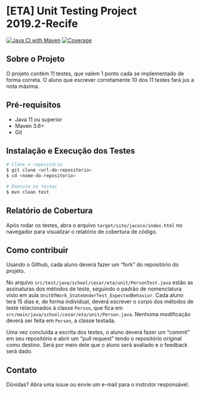 # [ETA] Unit Testing Project<br> 2019.2-Recife

[![Java CI with Maven](https://github.com/cesar-school/eta-unit-testing-project-2019.2-Recife/workflows/CI/badge.svg)](https://github.com/cesar-school/eta-unit-testing-project-2019.2-Recife/actions?query=workflow%3A%22CI%22)
[![Coverage](https://sonarcloud.io/api/project_badges/measure?project=cesar-school_eta-unit-testing-project-2019.2-Recife&metric=coverage)](https://sonarcloud.io/dashboard?id=cesar-school_eta-unit-testing-project-2019.2-Recife)

## Sobre o Projeto
O projeto contém 11 testes, que valem 1 ponto cada se implementado de forma correta. O aluno que escrever corretamente 10 dos 11 testes fará jus a nota máxima.

## Pré-requisitos
- Java 11 ou superior
- Maven 3.6+
- Git

## Instalação e Execução dos Testes
```sh
# Clone o repositório
$ git clone <url-do-repositorio>
$ cd <nome-do-repositorio>

# Execute os testes
$ mvn clean test
```

## Relatório de Cobertura
Após rodar os testes, abra o arquivo `target/site/jacoco/index.html` no navegador para visualizar o relatório de cobertura de código.

## Como contribuir
Usando o Github, cada aluno deverá fazer um “fork” do repositório do projeto.

No arquivo `src/test/java/school/cesar/eta/unit/PersonTest.java` estão as assinaturas dos métodos de teste, seguindo o padrão de nomenclatura visto em aula `UnitOfWork_StateUnderTest_ExpectedBehavior`. Cada aluno terá 15 dias e, de forma individual, deverá escrever o corpo dos métodos de teste relacionados à classe `Person`, que fica em `src/main/java/school/cesar/eta/unit/Person.java`. Nenhuma modificação deverá ser feita em `Person`, a classe testada.

Uma vez concluída a escrita dos testes, o aluno deverá fazer um “commit” em seu repositório e abrir um “pull request” tendo o repositório original como destino. Será por meio dele que o aluno será avaliado e o feedback será dado.

## Contato
Dúvidas? Abra uma issue ou envie um e-mail para o instrutor responsável.
